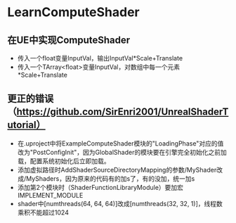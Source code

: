 # LearnComputeShader
## 在UE中实现ComputeShader
* 传入一个float变量InputVal，输出InputVal*Scale+Translate
* 传入一个TArray\<float\>变量InputVal，对数组中每一个元素*Scale+Translate

## 更正的错误（https://github.com/SirEnri2001/UnrealShaderTutorial）
* 在.uproject中将ExampleComputeShader模块的"LoadingPhase"对应的值改为"PostConfigInit"，因为GlobalShader的模块要在引擎完全初始化之前加载，配置系统初始化后立即加载。
* 添加虚拟路径时AddShaderSourceDirectoryMapping的参数/MyShader改成/MyShaders，因为原来的代码有的加s了，有的没加，统一加s
* 添加第2个模块时（ShaderFunctionLibraryModule）要加宏IMPLEMENT_MODULE
* shader中\[numthreads(64, 64, 64)\]改成\[numthreads(32, 32, 1)\]，线程数乘积不能超过1024
